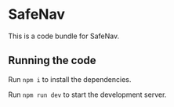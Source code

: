 
  # SafeNav

  This is a code bundle for SafeNav.

  ## Running the code

  Run `npm i` to install the dependencies.

  Run `npm run dev` to start the development server.
  